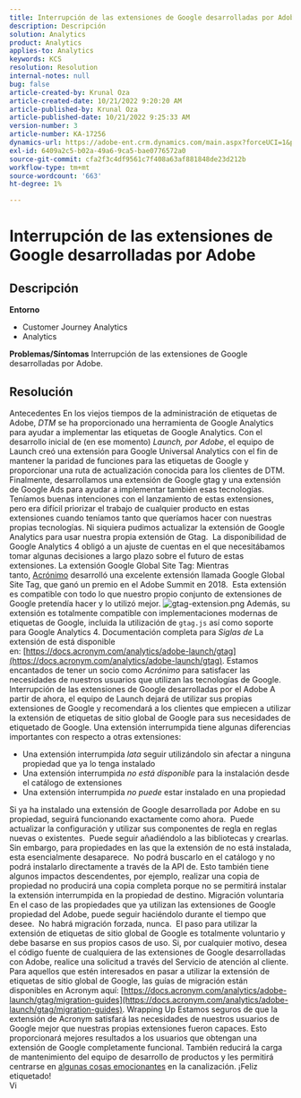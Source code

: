 ```yaml
---
title: Interrupción de las extensiones de Google desarrolladas por Adobe
description: Descripción
solution: Analytics
product: Analytics
applies-to: Analytics
keywords: KCS
resolution: Resolution
internal-notes: null
bug: false
article-created-by: Krunal Oza
article-created-date: 10/21/2022 9:20:20 AM
article-published-by: Krunal Oza
article-published-date: 10/21/2022 9:25:33 AM
version-number: 3
article-number: KA-17256
dynamics-url: https://adobe-ent.crm.dynamics.com/main.aspx?forceUCI=1&pagetype=entityrecord&etn=knowledgearticle&id=98c25394-2151-ed11-bba2-0022480867fb
exl-id: 6409a2c5-b02a-49a6-9ca5-bae0776572a0
source-git-commit: cfa2f3c4df9561c7f408a63af881848de23d212b
workflow-type: tm+mt
source-wordcount: '663'
ht-degree: 1%

---
```


# Interrupción de las extensiones de Google desarrolladas por Adobe

## Descripción

<b>Entorno</b>
- Customer Journey Analytics
- Analytics



<b>Problemas/Síntomas</b>
Interrupción de las extensiones de Google desarrolladas por Adobe.


## Resolución

Antecedentes En los viejos tiempos de la administración de etiquetas de Adobe, *DTM* se ha proporcionado una herramienta de Google Analytics para ayudar a implementar las etiquetas de Google Analytics.
Con el desarrollo inicial de (en ese momento) *Launch, por Adobe*, el equipo de Launch creó una extensión para Google Universal Analytics con el fin de mantener la paridad de funciones para las etiquetas de Google y proporcionar una ruta de actualización conocida para los clientes de DTM.
Finalmente, desarrollamos una extensión de Google gtag y una extensión de Google Ads para ayudar a implementar también esas tecnologías.  Teníamos buenas intenciones con el lanzamiento de estas extensiones, pero era difícil priorizar el trabajo de cualquier producto en estas extensiones cuando teníamos tanto que queríamos hacer con nuestras propias tecnologías. Ni siquiera pudimos actualizar la extensión de Google Analytics para usar nuestra propia extensión de Gtag. 
La disponibilidad de Google Analytics 4 obligó a un ajuste de cuentas en el que necesitábamos tomar algunas decisiones a largo plazo sobre el futuro de estas extensiones.
La extensión Google Global Site Tag: Mientras tanto, [Acrónimo](https://www.acronym.com/) desarrolló una excelente extensión llamada Google Global Site Tag, que ganó un premio en el Adobe Summit en 2018.  Esta extensión es compatible con todo lo que nuestro propio conjunto de extensiones de Google pretendía hacer y lo utilizó mejor.
![gtag-extension.png](https://experienceleaguecommunities.adobe.com/t5/image/serverpage/image-id/32446iD3F68A3559E15F49/image-size/large?v=v2&amp;amp;px=999 "gtag-extension.png")
Además, su extensión es totalmente compatible con implementaciones modernas de etiquetas de Google, incluida la utilización de `gtag.js` así como soporte para Google Analytics 4.
Documentación completa para *Siglas de* La extensión de está disponible en: [https://docs.acronym.com/analytics/adobe-launch/gtag](https://docs.acronym.com/analytics/adobe-launch/gtag).
Estamos encantados de tener un socio como *Acrónimo* para satisfacer las necesidades de nuestros usuarios que utilizan las tecnologías de Google.
Interrupción de las extensiones de Google desarrolladas por el Adobe A partir de ahora, el equipo de Launch dejará de utilizar sus propias extensiones de Google y recomendará a los clientes que empiecen a utilizar la extensión de etiquetas de sitio global de Google para sus necesidades de etiquetado de Google.
Una extensión interrumpida tiene algunas diferencias importantes con respecto a otras extensiones:
- Una extensión interrumpida *lata* seguir utilizándolo sin afectar a ninguna propiedad que ya lo tenga instalado
- Una extensión interrumpida *no está disponible* para la instalación desde el catálogo de extensiones
- Una extensión interrumpida *no puede* estar instalado en una propiedad

Si ya ha instalado una extensión de Google desarrollada por Adobe en su propiedad, seguirá funcionando exactamente como ahora.  Puede actualizar la configuración y utilizar sus componentes de regla en reglas nuevas o existentes.  Puede seguir añadiéndolo a las bibliotecas y crearlas.
Sin embargo, para propiedades en las que la extensión de no está instalada, esta esencialmente desaparece.  No podrá buscarlo en el catálogo y no podrá instalarlo directamente a través de la API de.
Esto también tiene algunos impactos descendentes, por ejemplo, realizar una copia de propiedad no producirá una copia completa porque no se permitirá instalar la extensión interrumpida en la propiedad de destino.
Migración voluntaria En el caso de las propiedades que ya utilizan las extensiones de Google propiedad del Adobe, puede seguir haciéndolo durante el tiempo que desee.  No habrá migración forzada, nunca.  El paso para utilizar la extensión de etiquetas de sitio global de Google es totalmente voluntario y debe basarse en sus propios casos de uso.
Si, por cualquier motivo, desea el código fuente de cualquiera de las extensiones de Google desarrolladas con Adobe, realice una solicitud a través del Servicio de atención al cliente.
Para aquellos que estén interesados en pasar a utilizar la extensión de etiquetas de sitio global de Google, las guías de migración están disponibles en Acronym aquí: [https://docs.acronym.com/analytics/adobe-launch/gtag/migration-guides](https://docs.acronym.com/analytics/adobe-launch/gtag/migration-guides).
Wrapping Up Estamos seguros de que la extensión de Acronym satisfará las necesidades de nuestros usuarios de Google mejor que nuestras propias extensiones fueron capaces. Esto proporcionará mejores resultados a los usuarios que obtengan una extensión de Google completamente funcional. También reducirá la carga de mantenimiento del equipo de desarrollo de productos y les permitirá centrarse en [algunas cosas emocionantes](https://experienceleaguecommunities.adobe.com/t5/adobe-experience-platform-launch/data-collection-roadmap/ba-p/401733) en la canalización.
¡Feliz etiquetado!<br>Vi
